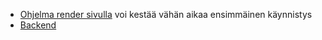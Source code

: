 - [Ohjelma render sivulla](https://selainohjelmointi-backend-harkka.onrender.com/) voi kestää vähän aikaa ensimmäinen käynnistys
- [Backend](https://github.com/rikuqt/selainohjelmointi-backend-harkka)
